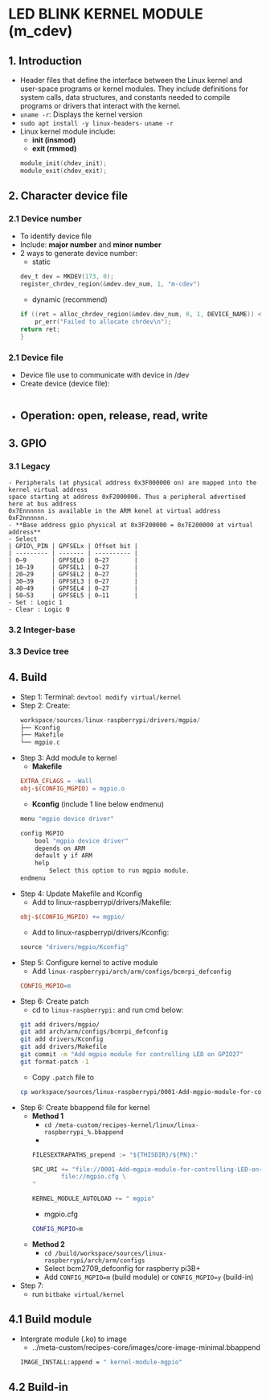 # LED BLINK KERNEL MODULE (m_cdev)
## 1. Introduction
- Header files that define the interface between the Linux kernel and user-space programs or kernel modules. They include definitions for system calls, data structures, and constants needed to compile programs or drivers that interact with the kernel.
- `uname -r`: Displays the kernel version
- `sudo apt install -y linux-headers-` `uname -r`
- Linux kernel module include: 
    - **init (insmod)**
    - **exit (rmmod)** 
    ```c
    module_init(chdev_init);
    module_exit(chdev_exit);
    ```

## 2. Character device file
### 2.1 Device number 
- To identify device file
- Include: **major number** and **minor number**
- 2 ways to generate device number:
    - static
    ```c
    dev_t dev = MKDEV(173, 0);
    register_chrdev_region(&mdev.dev_num, 1, "m-cdev")
    ```
    - dynamic (recommend)
    ```c
    if ((ret = alloc_chrdev_region(&mdev.dev_num, 0, 1, DEVICE_NAME)) < 0) {
        pr_err("Failed to allocate chrdev\n");
    return ret;
    }
    ```
### 2.1 Device file
- Device file use to communicate with device in /dev
- Create device (device file):
    ```c
    ```
- **Operation:** open, release, read, write
    - 
## 3. GPIO
### 3.1 Legacy
    - Peripherals (at physical address 0x3F000000 on) are mapped into the kernel virtual address
    space starting at address 0xF2000000. Thus a peripheral advertised here at bus address
    0x7Ennnnnn is available in the ARM kenel at virtual address 0xF2nnnnnn.
    - **Base address gpio physical at 0x3F200000 = 0x7E200000 at virtual address**
    - Select 
    | GPIO\_PIN | GPFSELx | Offset bit |
    | --------- | ------- | ---------- |
    | 0–9       | GPFSEL0 | 0–27       |
    | 10–19     | GPFSEL1 | 0–27       |
    | 20–29     | GPFSEL2 | 0–27       |
    | 30–39     | GPFSEL3 | 0–27       |
    | 40–49     | GPFSEL4 | 0–27       |
    | 50–53     | GPFSEL5 | 0–11       |
    - Set : Logic 1
    - Clear : Logic 0

### 3.2 Integer-base

### 3.3 Device tree

## 4. Build 
- Step 1: Terminal: `devtool modify virtual/kernel`
- Step 2: Create:
    ```c
    workspace/sources/linux-raspberrypi/drivers/mgpio/
    ├── Kconfig
    ├── Makefile
    └── mgpio.c
    ```
- Step 3: Add module to kernel 
    - **Makefile**
    ```Makefile
    EXTRA_CFLAGS = -Wall
    obj-$(CONFIG_MGPIO) = mgpio.o
    ```
    - **Kconfig** (include 1 line below endmenu)
    ```Makefile
    menu "mgpio device driver"

    config MGPIO
        bool "mgpio device driver"
        depends on ARM
        default y if ARM
        help
            Select this option to run mgpio module.
    endmenu

    ```
- Step 4: Update Makefile and Kconfig
    - Add to linux-raspberrypi/drivers/Makefile:
    ```Makefile
    obj-$(CONFIG_MGPIO) += mgpio/
    ```
    - Add to linux-raspberrypi/drivers/Kconfig:
    ```Makefile
    source "drivers/mgpio/Kconfig"
    ```
- Step 5: Configure kernel to active module
    - Add `linux-raspberrypi/arch/arm/configs/bcmrpi_defconfig`
    ```Makefile
    CONFIG_MGPIO=m
    ```
- Step 6: Create patch
    - cd to `linux-raspberrypi:` and run cmd below:
    ```bash
    git add drivers/mgpio/
    git add arch/arm/configs/bcmrpi_defconfig
    git add drivers/Kconfig
    git add drivers/Makefile
    git commit -m "Add mgpio module for controlling LED on GPIO27"
    git format-patch -1
    ```
    - Copy `.patch` file to
    ```bash
    cp workspace/sources/linux-raspberrypi/0001-Add-mgpio-module-for-controlling-LED-on-GPIO27.patch ../meta-custom/recipes-kernel/linux/linux-raspberrypi/
    ```
- Step 6: Create bbappend file for kernel
    - **Method 1**
        - `cd /meta-custom/recipes-kernel/linux/linux-raspberrypi_%.bbappend`
        - 
        ```c
        FILESEXTRAPATHS_prepend := "${THISDIR}/${PN}:"

        SRC_URI += "file://0001-Add-mgpio-module-for-controlling-LED-on-GPIO27.patch \
                file://mgpio.cfg \
        "

        KERNEL_MODULE_AUTOLOAD += " mgpio"
        ```
        - mgpio.cfg
        ```bash
        CONFIG_MGPIO=m
        ```
    - **Method 2**
        - `cd /build/workspace/sources/linux-raspberrypi/arch/arm/configs`
        - Select bcm2709_defconfig for raspberry pi3B+
        - Add `CONFIG_MGPIO=m` (build module) or `CONFIG_MGPIO=y` (build-in)
- Step 7:
    - run `bitbake virtual/kernel`
## 4.1 Build module 
- Intergrate module (.ko) to image
    - ../meta-custom/recipes-core/images/core-image-minimal.bbappend
    ```bash
    IMAGE_INSTALL:append = " kernel-module-mgpio"
    ```



## 4.2 Build-in

